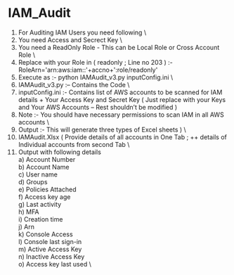 # IAM_Audit
1. For Auditing IAM Users you need following \
2. You need Access and Secrect Key \
3. You need a ReadOnly Role - This can be Local Role or Cross Account Role \
4. Replace with your Role in ( readonly ; Line no 203 ) :- RoleArn='arn:aws:iam::'+accno+':role/readonly'
5. Execute as  :-  python IAMAudit_v3.py  inputConfig.ini \
6. IAMAudit_v3.py :– Contains the Code \
7. inputConfig.ini :-  Contains list of AWS accounts to be scanned for IAM details  +  Your Access Key and Secret Key  ( Just replace with    your Keys and Your AWS Accounts – Rest shouldn’t be modified )
8. Note :- You should have necessary permissions to scan IAM in all AWS accounts \
9. Output :- This will generate three types of Excel sheets ) \
10. IAMAudit.Xlsx  (   Provide details of all accounts in One Tab ;  ++ details of Individual accounts from second Tab \
11. Output with following details \
a) Account Number	\
b) Account Name	\
c) User name \
d) Groups \
e) Policies Attached \
f) Access key age \
g) Last activity \
h) MFA	 \
i) Creation time	\
j) Arn	\
k) Console Access	\
l) Console last sign-in	\
m) Active Access Key	\
n) Inactive Access Key	\
o) Access key last used \


 
